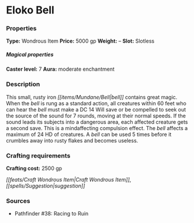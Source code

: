 ﻿---
Title: "Eloko Bell"
Type: "Wondrous Item"
Price: "5000 gp"
Weight: "–"
Slot: "Slotless"
Caster level: "7"
Aura: "moderate enchantment"
Description: |
  "This small, rusty iron bell contains great magic. When the bell is rung as a standard action, all creatures within 60 feet who can hear the bell must make a DC 14 Will save or be compelled to seek out the source of the sound for 7 rounds, moving at their normal speeds. If the sound leads its subjects into a dangerous area, each affected creature gets a second save. This is a mindaffecting compulsion effect. The bell affects a maximum of 24 HD of creatures. A bell can be used 5 times before it crumbles away into rusty flakes and becomes useless."
Crafting cost: "2500 gp"
Sources: "['Pathfinder #38: Racing to Ruin']"
---

# Eloko Bell

### Properties

**Type:** Wondrous Item **Price:** 5000 gp **Weight:** – **Slot:** Slotless

##### Magical properties

**Caster level:** 7 **Aura:** moderate enchantment

### Description

This small, rusty iron _[[items/Mundane/Bell|bell]]_ contains great magic. When the _bell_ is rung as a standard action, all creatures within 60 feet who can hear the _bell_ must make a DC 14 Will save or be compelled to seek out the source of the sound for 7 rounds, moving at their normal speeds. If the sound leads its subjects into a dangerous area, each affected creature gets a second save. This is a mindaffecting compulsion effect. The _bell_ affects a maximum of 24 HD of creatures. A _bell_ can be used 5 times before it crumbles away into rusty flakes and becomes useless.

### Crafting requirements

**Crafting cost:** 2500 gp

_[[feats/Craft Wondrous Item|Craft Wondrous Item]]_, _[[spells/Suggestion|suggestion]]_

### Sources

* Pathfinder #38: Racing to Ruin
